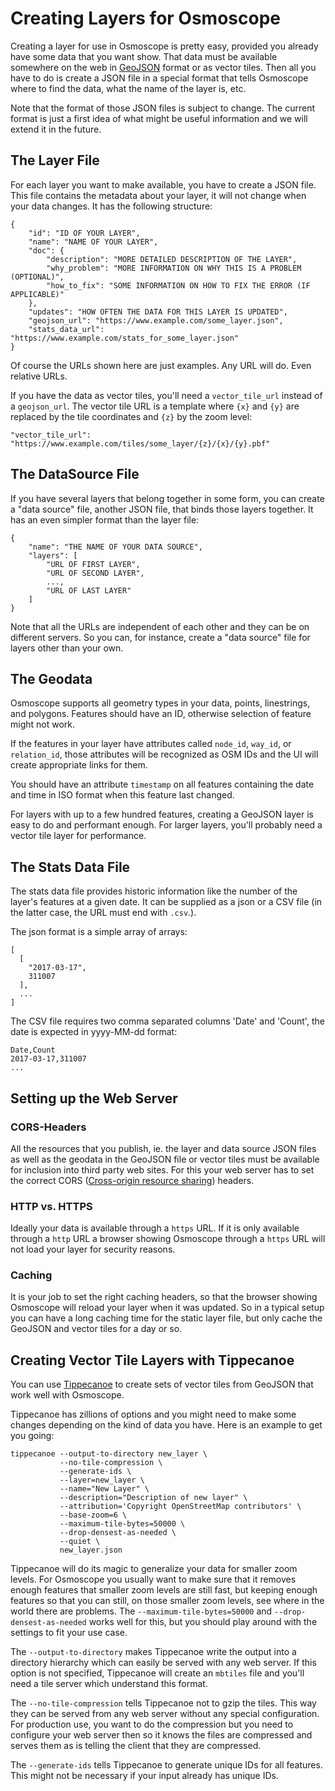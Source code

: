 
# Creating Layers for Osmoscope

Creating a layer for use in Osmoscope is pretty easy, provided you already have
some data that you want show. That data must be available somewhere on the web
in [GeoJSON](http://geojson.org/) format or as vector tiles. Then all you have
to do is create a JSON file in a special format that tells Osmoscope where to
find the data, what the name of the layer is, etc.

Note that the format of those JSON files is subject to change. The current
format is just a first idea of what might be useful information and we will
extend it in the future.

## The Layer File

For each layer you want to make available, you have to create a JSON file. This
file contains the metadata about your layer, it will not change when your data
changes. It has the following structure:

```
{
    "id": "ID OF YOUR LAYER",
    "name": "NAME OF YOUR LAYER",
    "doc": {
        "description": "MORE DETAILED DESCRIPTION OF THE LAYER",
        "why_problem": "MORE INFORMATION ON WHY THIS IS A PROBLEM (OPTIONAL)",
        "how_to_fix": "SOME INFORMATION ON HOW TO FIX THE ERROR (IF APPLICABLE)"
    },
    "updates": "HOW OFTEN THE DATA FOR THIS LAYER IS UPDATED",
    "geojson_url": "https://www.example.com/some_layer.json",
    "stats_data_url": "https://www.example.com/stats_for_some_layer.json"
}
```

Of course the URLs shown here are just examples. Any URL will do. Even relative URLs.

If you have the data as vector tiles, you'll need a `vector_tile_url` instead
of a `geojson_url`. The vector tile URL is a template where `{x}` and `{y}` are
replaced by the tile coordinates and `{z}` by the zoom level:

```
"vector_tile_url": "https://www.example.com/tiles/some_layer/{z}/{x}/{y}.pbf"
```

## The DataSource File

If you have several layers that belong together in some form, you can create
a "data source" file, another JSON file, that binds those layers together.
It has an even simpler format than the layer file:

```
{
    "name": "THE NAME OF YOUR DATA SOURCE",
    "layers": [
        "URL OF FIRST LAYER",
        "URL OF SECOND LAYER",
        ...,
        "URL OF LAST LAYER"
    ]
}
```

Note that all the URLs are independent of each other and they can be on
different servers. So you can, for instance, create a "data source" file for
layers other than your own.

## The Geodata

Osmoscope supports all geometry types in your data, points, linestrings, and
polygons. Features should have an ID, otherwise selection of feature might
not work.

If the features in your layer have attributes called `node_id`, `way_id`, or
`relation_id`, those attributes will be recognized as OSM IDs and the UI will
create appropriate links for them.

You should have an attribute `timestamp` on all features containing the date
and time in ISO format when this feature last changed.

For layers with up to a few hundred features, creating a GeoJSON layer is
easy to do and performant enough. For larger layers, you'll probably need
a vector tile layer for performance.

## The Stats Data File
The stats data file provides historic information like the number of the layer's features at a given date. It can be supplied as a json or a CSV file (in the latter case, the URL must end with `.csv`.).

The json format is a simple array of arrays:
```
[
  [
    "2017-03-17",
    311007
  ],
  ...
]
```

The CSV file requires two comma separated columns 'Date' and 'Count', the date is expected in yyyy-MM-dd format:
```
Date,Count
2017-03-17,311007
...
```


## Setting up the Web Server

### CORS-Headers

All the resources that you publish, ie. the layer and data source JSON files
as well as the geodata in the GeoJSON file or vector tiles must be available
for inclusion into third party web sites. For this your web server has to set
the correct CORS ([Cross-origin resource
sharing](https://en.wikipedia.org/wiki/Cross-origin_resource_sharing)) headers.

### HTTP vs. HTTPS

Ideally your data is available through a `https` URL. If it is only available
through a `http` URL a browser showing Osmoscope through a `https` URL will
not load your layer for security reasons.

### Caching

It is your job to set the right caching headers, so that the browser showing
Osmoscope will reload your layer when it was updated. So in a typical setup
you can have a long caching time for the static layer file, but only cache the
GeoJSON and vector tiles for a day or so.

## Creating Vector Tile Layers with Tippecanoe

You can use [Tippecanoe](https://github.com/mapbox/tippecanoe) to create
sets of vector tiles from GeoJSON that work well with Osmoscope.

Tippecanoe has zillions of options and you might need to make some changes
depending on the kind of data you have. Here is an example to get you going:

```
tippecanoe --output-to-directory new_layer \
           --no-tile-compression \
           --generate-ids \
           --layer=new_layer \
           --name="New Layer" \
           --description="Description of new layer" \
           --attribution='Copyright OpenStreetMap contributors' \
           --base-zoom=6 \
           --maximum-tile-bytes=50000 \
           --drop-densest-as-needed \
           --quiet \
           new_layer.json
```

Tippecanoe will do its magic to generalize your data for smaller zoom levels.
For Osmoscope you usually want to make sure that it removes enough features
that smaller zoom levels are still fast, but keeping enough features so that
you can still, on those smaller zoom levels, see where in the world there are
problems. The `--maximum-tile-bytes=50000` and `--drop-densest-as-needed`
works well for this, but you should play around with the settings to fit your
use case.

The `--output-to-directory` makes Tippecanoe write the output into a directory
hierarchy which can easily be served with any web server. If this option is
not specified, Tippecanoe will create an `mbtiles` file and you'll need a
tile server which understand this format.

The `--no-tile-compression` tells Tippecanoe not to gzip the tiles. This way
they can be served from any web server without any special configuration. For
production use, you want to do the compression but you need to configure your
web server then so it knows the files are compressed and serves them as is
telling the client that they are compressed.

The `--generate-ids` tells Tippecanoe to generate unique IDs for all features.
This might not be necessary if your input already has unique IDs.

